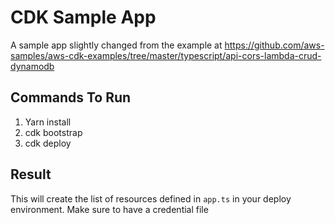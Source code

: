 # CDK Sample App

A sample app slightly changed from the example at https://github.com/aws-samples/aws-cdk-examples/tree/master/typescript/api-cors-lambda-crud-dynamodb

## Commands To Run

1. Yarn install
2. cdk bootstrap
3. cdk deploy

## Result

This will create the list of resources defined in `app.ts` in your deploy environment. Make sure to have a credential file
